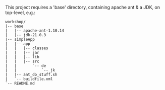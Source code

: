 This project requires a 'base' directory, containing apache ant & a JDK, on top-level, e.g.:

```
workshop/
|-- base
|   |-- apache-ant-1.10.14
|   |-- jdk-21.0.3
|-- simpleApp
|   |-- app
|   |   |-- classes
|   |   |-- jar
|   |   |-- lib
|   |   |-- src
|   |       `-- de
|   |           `-- jk
|   |-- ant_do_stuff.sh
|   `-- buildfile.xml
`-- README.md
```
